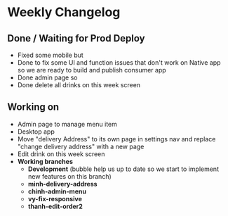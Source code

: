 # Weekly Changelog
## Done / Waiting for Prod Deploy
- Fixed some mobile but
- Done to fix some UI and function issues that don't work on Native app so we are ready to build and publish consumer app
- Done admin page so
- Done delete all drinks on this week screen

## Working on
- Admin page to manage menu item
- Desktop app
- Move "delivery Address" to its own page in settings nav and replace "change delivery address" with a new page
- Edit drink on this week screen
- **Working branches**
	- **Development** (bubble help us up to date so we start to implement new features on this branch)
	- **minh-delivery-address**
	- **chinh-admin-menu**
	- **vy-fix-responsive**
	- **thanh-edit-order2**